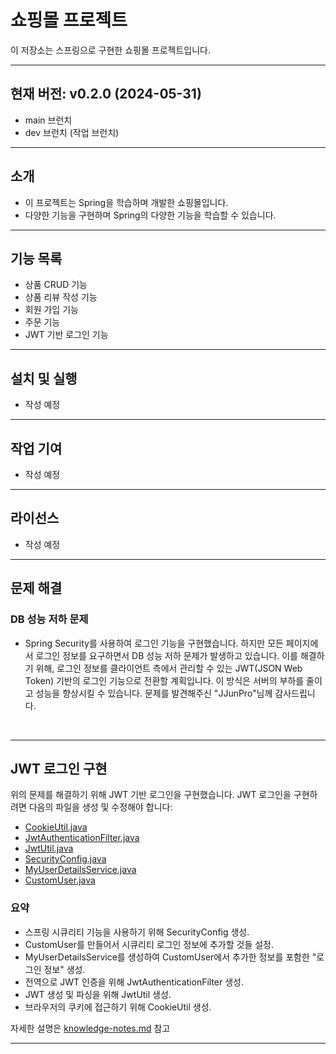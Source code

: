 # 쇼핑몰 프로젝트

이 저장소는 스프링으로 구현한 쇼핑몰 프로젝트입니다. 


---

## 현재 버전: v0.2.0 (2024-05-31)

- main 브런치
- dev 브런치 (작업 브런치)

---


## 소개

 - 이 프로젝트는 Spring을 학습하며 개발한 쇼핑몰입니다. 
 - 다양한 기능을 구현하며 Spring의 다양한 기능을 학습할 수 있습니다.

---

## 기능 목록

 - 상품 CRUD 기능
 - 상품 리뷰 작성 기능
 - 회원 가입 기능
 - 주문 기능
 - JWT 기반 로그인 기능

---


## 설치 및 실행

 - 작성 예정

---


## 작업 기여
 - 작성 예정

---
## 라이선스

 - 작성 예정


---

## 문제 해결
### DB 성능 저하 문제
- Spring Security를 사용하여 로그인 기능을 구현했습니다. 하지만 모든 페이지에서 로그인 정보를 요구하면서 DB 성능 저하 문제가 발생하고 있습니다. 
  이를 해결하기 위해, 로그인 정보를 클라이언트 측에서 관리할 수 있는 JWT(JSON Web Token) 기반의 로그인 기능으로 전환할 계획입니다. 
  이 방식은 서버의 부하를 줄이고 성능을 향상시킬 수 있습니다. 문제를 발견해주신 "JJunPro"님께 감사드립니다.

<br />

---

## JWT 로그인 구현
  위의 문제를 해결하기 위해 JWT 기반 로그인을 구현했습니다. JWT 로그인을 구현하려면 다음의 파일을 생성 및 수정해야 합니다:

  - [CookieUtil.java](src%2Fmain%2Fjava%2Fcom%2Fhanul%2FshoppingMall%2Fconfig%2FCookieUtil.java)
  - [JwtAuthenticationFilter.java](src%2Fmain%2Fjava%2Fcom%2Fhanul%2FshoppingMall%2Fconfig%2FJwtAuthenticationFilter.java)
  - [JwtUtil.java](src%2Fmain%2Fjava%2Fcom%2Fhanul%2FshoppingMall%2Fconfig%2FJwtUtil.java)
  - [SecurityConfig.java](src%2Fmain%2Fjava%2Fcom%2Fhanul%2FshoppingMall%2Fconfig%2FSecurityConfig.java)
  - [MyUserDetailsService.java](src%2Fmain%2Fjava%2Fcom%2Fhanul%2FshoppingMall%2Fmember%2FMyUserDetailsService.java)
  - [CustomUser.java](src%2Fmain%2Fjava%2Fcom%2Fhanul%2FshoppingMall%2Fmember%2FCustomUser.java)

### 요약
- 스프링 시큐리티 기능을 사용하기 위해 SecurityConfig 생성.
- CustomUser를 만들어서 시큐리티 로그인 정보에 추가할 것들 설정.
- MyUserDetailsService를 생성하여 CustomUser에서 추가한 정보를 포함한 "로그인 정보" 생성.
- 전역으로 JWT 인증을 위해 JwtAuthenticationFilter 생성.
- JWT 생성 및 파싱을 위해 JwtUtil 생성.
- 브라우저의 쿠키에 접근하기 위해 CookieUtil 생성.







자세한 설명은 [knowledge-notes.md](src%2Fmain%2Fjava%2Fcom%2Fhanul%2FshoppingMall%2Fdocs%2Fknowledge-notes.md) 참고

---

<br />

